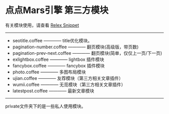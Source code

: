 点点Mars引擎 第三方模块
====================

有关模块使用，请查看 [Relex Snippet](http://snippet.relex.me/)

------------------------------

* seotitle.coffee ———— title优化模块。
* pagination-number.coffee ———— 翻页模块(高级版，带页数)
* pagination-prev-next.coffee ———— 翻页模块(简单，仅仅上一页/下一页)
* exlightbox.coffee ———— lightbox 插件模块
* fancybox.coffee ———— fancybox 插件模块
* photo.coffee ———— 多图布局模块
* ujian.coffee ———— 友荐模块（第三方相关文章插件）
* wumii.coffee ———— 无觅模块（第三方相关文章插件）
* latestpost.coffee ———— 最新文章模块

------------------------------
private文件夹下的是一些私人使用模块。